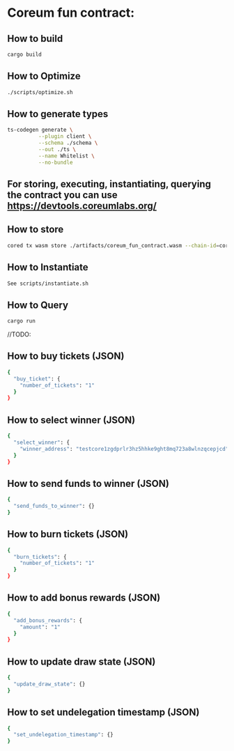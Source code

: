 # Coreum fun contract:

## How to build

```bash
cargo build
```

## How to Optimize

```bash
./scripts/optimize.sh
```

## How to generate types

```bash
ts-codegen generate \
          --plugin client \
          --schema ./schema \
          --out ./ts \
          --name Whitelist \
          --no-bundle
```

## For storing, executing, instantiating, querying the contract you can use <https://devtools.coreumlabs.org/>

## How to store

```bash
cored tx wasm store ./artifacts/coreum_fun_contract.wasm --chain-id=coreum-testnet-1 --from=dex --node=https://coreum-testnet-rpc.ibs.team/  --gas auto --gas-adjustment 1.3

```
## How to Instantiate

```bash
See scripts/instantiate.sh
```

## How to Query

```bash
cargo run
```

//TODO:

## How to buy tickets (JSON)

```bash
{
  "buy_ticket": {
    "number_of_tickets": "1"
  }
}
```

## How to select winner (JSON)

```bash
{
  "select_winner": {
    "winner_address": "testcore1zgdprlr3hz5hhke9ght8mq723a8wlnzqcepjcd"
  }
}
```


## How to send funds to winner (JSON)

```bash
{
  "send_funds_to_winner": {}
}
```
## How to burn tickets (JSON)

```bash
{
  "burn_tickets": {
    "number_of_tickets": "1"
  }
}
```
## How to add bonus rewards (JSON)

```bash
{
  "add_bonus_rewards": {
    "amount": "1"
  }
}
```
## How to update draw state (JSON)

```bash
{
  "update_draw_state": {}
}
```
## How to set undelegation timestamp (JSON)

```bash
{
  "set_undelegation_timestamp": {}
}
```

